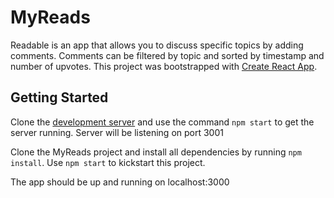 # MyReads

Readable is an app that allows you to discuss specific topics by adding comments.  Comments can be filtered by topic and sorted by timestamp and number of upvotes.  This project was bootstrapped with [Create React App](https://github.com/facebookincubator/create-react-app).

## Getting Started
Clone the [development server](https://github.com/udacity/reactnd-project-readable-starter) and use the command `npm start` to get the server running.  Server will be listening on port 3001

Clone the MyReads project and install all dependencies by running `npm install`.  Use `npm start` to kickstart this project.

The app should be up and running on localhost:3000
